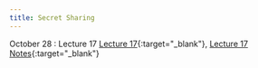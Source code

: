 ```yaml
---
title: Secret Sharing
---
```


October 28
: Lecture 17
  [Lecture 17](slides/Lecture17.pptx){:target="_blank"}, [Lecture 17 Notes](notes/L17Notes.pdf){:target="_blank"} 
